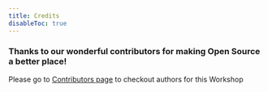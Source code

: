 ```yaml
---
title: Credits
disableToc: true
---
```


### Thanks to our wonderful contributors <i class="fas fa-heart"></i> for making Open Source a better place!

<!---
note: change the url to match the new repo... using old repo as an example placeholder
--->

Please go to [Contributors page](https://github.com/Kervin-AWS/workshop-IOT_Simulator/graphs/contributors) to checkout authors for this Workshop
